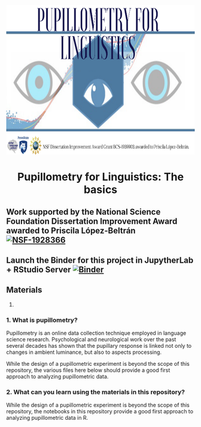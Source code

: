 <p align="center">
  <img width="800" height="400" src="https://github.com/prislb/Pupillometry_Basics/blob/main/BannerInfo.png">
</p>

<div align="center"> <h1 align="center"> Pupillometry for Linguistics: The basics </h1> </div>

## Work supported by the National Science Foundation Dissertation Improvement Award awarded to Priscila López-Beltrán  [![NSF-1928366](https://img.shields.io/badge/NSF-1928366-blue.svg)](https://www.nsf.gov/awardsearch/showAward?AWD_ID=1939903&HistoricalAwards=false) 

## Launch the Binder for this project in JupytherLab + RStudio Server [![Binder](https://mybinder.org/badge_logo.svg)](https://mybinder.org/v2/gh/prislb/Pupillometry_Basics.git/main??urlpath=rstudio)

## Materials
1. 




### 1. What is pupillometry?
Pupillometry is an online data collection technique employed in language science research. Psychological and neurological work over the past several decades has shown that the pupillary response is linked not only to changes in ambient luminance, but also to aspects processing.

While the design of a pupillometric experiment is beyond the scope of this repository, the various files here below should provide a good first approach to analyzing pupillometric data. 

### 2. What can you learn using the materials in this repository?
While the design of a pupillometric experiment is beyond the scope of this repository, the notebooks in this repository provide a good first approach to analyzing pupillometric data in R. 

### 


